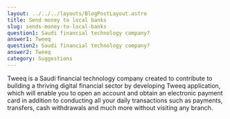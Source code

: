```yaml
---
layout: ../../../layouts/BlogPostLayout.astro
title: Send money to local banks
slug: sends-money-to-local-banks
question1: Saudi financial technology company?
answer1: Tweeq
question2: Saudi financial technology company?
answer2: Tweeq
category: Suggestions
---
```

Tweeq is a Saudi financial technology company created to contribute to building a thriving digital financial sector by developing Tweeq application, which will enable you to open an account and obtain an electronic payment card in addition to conducting all your daily transactions such as payments, transfers, cash withdrawals and much more without visiting any branch.